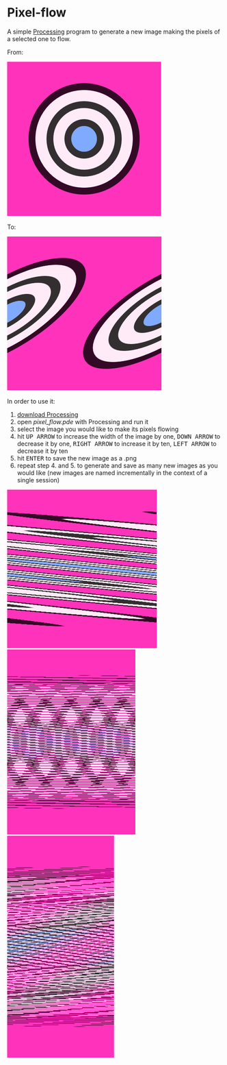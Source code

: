# Pixel-flow

A simple [Processing](https://processing.org/ "Processing") program to generate a new image making the pixels of a selected one to flow.

From:

![Pixel-flow source image](source-image/source_image_00.png)

To:

![Pixel-flow output image](outputs/image_0.png)

In order to use it:

1. [download Processing](https://processing.org/download/ "Download Processing")
1. open *pixel_flow.pde* with Processing and run it
1. select the image you would like to make its pixels flowing
1. hit <kbd>UP ARROW</kbd> to increase the width of the image by one, <kbd>DOWN ARROW</kbd> to decrease it by one, <kbd>RIGHT ARROW</kbd> to increase it by ten, <kbd>LEFT ARROW</kbd> to decrease it by ten
1. hit <kbd>ENTER</kbd> to save the new image as a .png
1. repeat step 4. and 5. to generate and save as many new images as you would like (new images are named incrementally in the context of a single session)

![Pixel-flow output image](outputs/image_1.png)
![Pixel-flow output image](outputs/image_2.png)
![Pixel-flow output image](outputs/image_3.png)